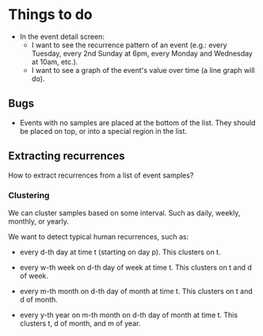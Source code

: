 # Things to do

- In the event detail screen:
  - I want to see the recurrence pattern of an event (e.g.: every Tuesday, every 2nd Sunday at 6pm, every Monday and Wednesday at 10am, etc.).
  - I want to see a graph of the event's value over time (a line graph will do).

## Bugs

- Events with no samples are placed at the bottom of the list. They should be placed on top, or into a special region in the list.

## Extracting recurrences

How to extract recurrences from a list of event samples?

### Clustering

We can cluster samples based on some interval. Such as daily, weekly, monthly, or yearly.

We want to detect typical human recurrences, such as:

- every d-th day at time t (starting on day p). This clusters on t.

- every w-th week on d-th day of week at time t. This clusters on t and d of week.

- every m-th month on d-th day of month at time t. This clusters on t and d of month.

- every y-th year on m-th month on d-th day of month at time t. This clusters t, d of month, and m of year.